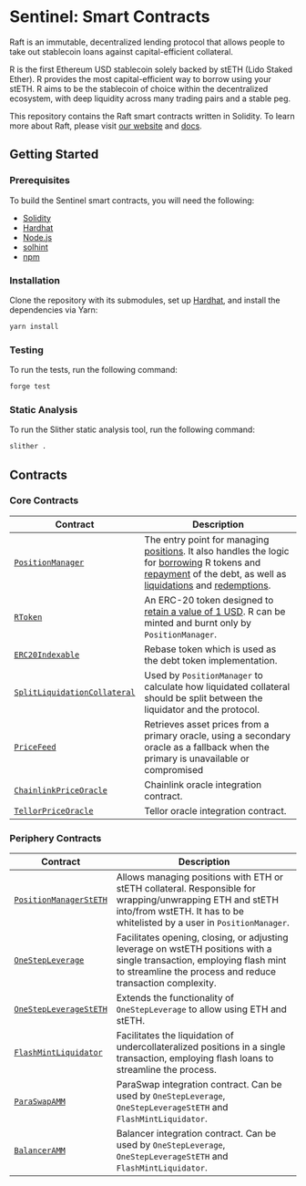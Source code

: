 # Sentinel: Smart Contracts

Raft is an immutable, decentralized lending protocol that allows people to take out stablecoin loans against capital-efficient collateral.

R is the first Ethereum USD stablecoin solely backed by stETH (Lido Staked Ether). R provides the most capital-efficient way to borrow using your stETH. R aims to be the stablecoin of choice within the decentralized ecosystem, with deep liquidity across many trading pairs and a stable peg.

This repository contains the Raft smart contracts written in Solidity. To learn more about Raft, please visit [our website](https://raft.fi) and [docs](https://docs.raft.fi).

## Getting Started

### Prerequisites

To build the Sentinel smart contracts, you will need the following:

- [Solidity](https://docs.soliditylang.org/en/v0.8.19/installing-solidity.html)
- [Hardhat](https://hardhat.org/)
- [Node.js](https://nodejs.org/en/)
- [solhint](https://github.com/protofire/solhint)
- [npm](https://www.npmjs.com/)

### Installation

Clone the repository with its submodules, set up
[Hardhat](https://hardhat.org/hardhat-runner/docs/getting-started#quick-startstallation), and install the dependencies via Yarn:

```bash
yarn install
```

### Testing

To run the tests, run the following command:

```bash
forge test
```

### Static Analysis

To run the Slither static analysis tool, run the following command:

```bash
slither .
```

## Contracts

### Core Contracts

| **Contract**                                                             | **Description**                                                                                                                                                                                                                                                                                                                                                                                                                         |
| ------------------------------------------------------------------------ | --------------------------------------------------------------------------------------------------------------------------------------------------------------------------------------------------------------------------------------------------------------------------------------------------------------------------------------------------------------------------------------------------------------------------------------- |
| [`PositionManager`](contracts/PositionManager.sol)                       | The entry point for managing [positions](https://docs.raft.fi/how-it-works/position). It also handles the logic for [borrowing](https://docs.raft.fi/how-it-works/borrowing) R tokens and [repayment](https://docs.raft.fi/how-it-works/returning/repayment) of the debt, as well as [liquidations](https://docs.raft.fi/how-it-works/returning/liquidation) and [redemptions](https://docs.raft.fi/how-it-works/returning/redemption). |
| [`RToken`](contracts/RToken.sol)                                         | An ERC-20 token designed to [retain a value of 1 USD](https://docs.raft.fi/about-r). R can be minted and burnt only by `PositionManager`.                                                                                                                                                                                                                                                                                               |
| [`ERC20Indexable`](contracts/ERC20Indexable.sol)                         | Rebase token which is used as the debt token implementation.                                                                                                                                                                                                                                                                                                                                                                            |
| [`SplitLiquidationCollateral`](contracts/SplitLiquidationCollateral.sol) | Used by `PositionManager` to calculate how liquidated collateral should be split between the liquidator and the protocol.                                                                                                                                                                                                                                                                                                               |
| [`PriceFeed`](contracts/PriceFeed.sol)                                   | Retrieves asset prices from a primary oracle, using a secondary oracle as a fallback when the primary is unavailable or compromised                                                                                                                                                                                                                                                                                                     |
| [`ChainlinkPriceOracle`](contracts/Oracles/ChainlinkPriceOracle.sol)     | Chainlink oracle integration contract.                                                                                                                                                                                                                                                                                                                                                                                                  |
| [`TellorPriceOracle`](contracts/Oracles/TellorPriceOracle.sol)           | Tellor oracle integration contract.                                                                                                                                                                                                                                                                                                                                                                                                     |

### Periphery Contracts

| **Contract**                                                 | **Description**                                                                                                                                                                      |
| ------------------------------------------------------------ | ------------------------------------------------------------------------------------------------------------------------------------------------------------------------------------ |
| [`PositionManagerStETH`](contracts/PositionManagerStETH.sol) | Allows managing positions with ETH or stETH collateral. Responsible for wrapping/unwrapping ETH and stETH into/from wstETH. It has to be whitelisted by a user in `PositionManager`. |
| [`OneStepLeverage`](contracts/OneStepLeverage.sol)           | Facilitates opening, closing, or adjusting leverage on wstETH positions with a single transaction, employing flash mint to streamline the process and reduce transaction complexity. |
| [`OneStepLeverageStETH`](contracts/OneStepLeverageStETH.sol) | Extends the functionality of `OneStepLeverage` to allow using ETH and stETH.                                                                                                         |
| [`FlashMintLiquidator`](contracts/FlashMintLiquidator.sol)   | Facilitates the liquidation of undercollateralized positions in a single transaction, employing flash loans to streamline the process.                                               |
| [`ParaSwapAMM`](contracts/AMMs/ParaSwapAMM.sol)              | ParaSwap integration contract. Can be used by `OneStepLeverage`, `OneStepLeverageStETH` and `FlashMintLiquidator`.                                                                   |
| [`BalancerAMM`](contracts/AMMs/BalancerAMM.sol)              | Balancer integration contract. Can be used by `OneStepLeverage`, `OneStepLeverageStETH` and `FlashMintLiquidator`.                                                                   |
